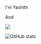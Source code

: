 I'm Yashith

And

![]([https://media.giphy.com/media/RQ8A58CjUdtq8/giphy.gif](https://tenor.com/bVKpy.gif))

<!--
**yashith/yashith** is a ✨ _special_ ✨ repository because its `README.md` (this file) appears on your GitHub profile.

Here are some ideas to get you started:

- 🔭 I’m currently working on ...
- 🌱 I’m currently learning ...
- 👯 I’m looking to collaborate on ...
- 🤔 I’m looking for help with ...
- 💬 Ask me about ...
- 📫 How to reach me: ...
- 😄 Pronouns: ...
- ⚡ Fun fact: ...
-->
![GitHub stats](https://github-readme-stats.vercel.app/api?username=yashith&show_icons=true&count_private=true&theme=tokyonight)

